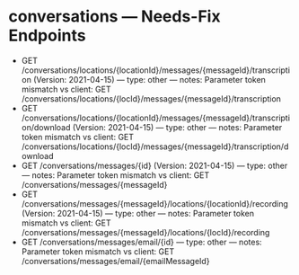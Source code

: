 # conversations — Needs-Fix Endpoints

- GET /conversations/locations/{locationId}/messages/{messageId}/transcription (Version: 2021-04-15) — type: other — notes: Parameter token mismatch vs client: GET /conversations/locations/{locId}/messages/{messageId}/transcription
- GET /conversations/locations/{locationId}/messages/{messageId}/transcription/download (Version: 2021-04-15) — type: other — notes: Parameter token mismatch vs client: GET /conversations/locations/{locId}/messages/{messageId}/transcription/download
- GET /conversations/messages/{id} (Version: 2021-04-15) — type: other — notes: Parameter token mismatch vs client: GET /conversations/messages/{messageId}
- GET /conversations/messages/{messageId}/locations/{locationId}/recording (Version: 2021-04-15) — type: other — notes: Parameter token mismatch vs client: GET /conversations/messages/{messageId}/locations/{locId}/recording
- GET /conversations/messages/email/{id} — type: other — notes: Parameter token mismatch vs client: GET /conversations/messages/email/{emailMessageId}
